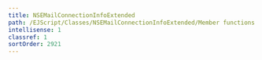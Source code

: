 ```yaml
---
title: NSEMailConnectionInfoExtended
path: /EJScript/Classes/NSEMailConnectionInfoExtended/Member functions
intellisense: 1
classref: 1
sortOrder: 2921
---
```





